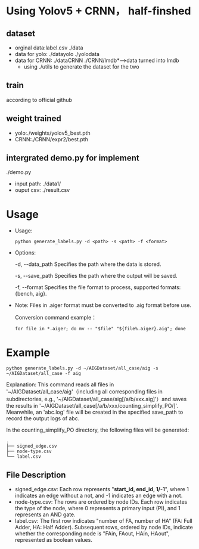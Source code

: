 # Using Yolov5 + CRNN， half-finshed
## dataset
- orginal data:label.csv   ./data
- data for yolo: ./datayolo ./yolodata
- data for CRNN: ./dataCRNN  ./CRNN/lmdb*-->data turned into lmdb
    - using ./utils to generate the dataset for the two
## train
according to official github
## weight trained
- yolo:./weights/yolov5_best.pth
- CRNN:./CRNN/expr2/best.pth
## intergrated demo.py for implement
./demo.py
- input path: ./data1/
- ouput csv: ./result.csv

# Usage
- Usage:
  ```
  python generate_labels.py -d <path> -s <path> -f <format>
  ```
- Options:
  
	-d, --data_path		Specifies the path where the data is stored.
  
	-s, --save_path		Specifies the path where the output will be saved.
  
	-f, --format		Specifies the file format to process, supported formats: {bench, aig}.

- Note: Files in .aiger format must be converted to .aig format before use.

	Conversion command example：
	```
	for file in *.aiger; do mv -- "$file" "${file%.aiger}.aig"; done
	```

# Example
```
python generate_labels.py -d ~/AIGDataset/all_case/aig -s ~/AIGDataset/all_case -f aig
```

Explanation: This command reads all files in '~/AIGDataset/all_case/aig'（including all corresponding files in subdirectories, e.g., '~/AIGDataset/all_case/aig[/a/b/xxx.aig]'）and saves the results in '~/AIGDataset/all_case[/a/b/xxx/counting_simplify_PO/]'. Meanwhile, an 'abc.log' file will be created in the specified save_path to record the output logs of abc.

In the counting_simplify_PO directory, the following files will be generated:
```
.
├── signed_edge.csv
├── node-type.csv
└── label.csv
```

## File Description
- signed_edge.csv: Each row represents "**start_id, end_id, 1/-1**", where 1 indicates an edge without a not, and -1 indicates an edge with a not.
- node-type.csv: The rows are ordered by node IDs. Each row indicates the type of the node, where 0 represents a primary input (PI), and 1 represents an AND gate. 
- label.csv: The first row indicates "number of FA, number of HA" (FA: Full Adder, HA: Half Adder). Subsequent rows, ordered by node IDs, indicate whether the corresponding node is "FAin, FAout, HAin, HAout", represented as boolean values.

